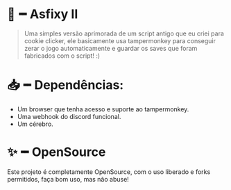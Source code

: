 # 🪽╺╸Asfixy II
> Uma simples versão aprimorada de um script antigo que eu criei para cookie clicker, ele basicamente usa tampermonkey para conseguir zerar o jogo automaticamente e guardar os saves que foram fabricados com o script! :)
# 📥╺╸Dependências:
- Um browser que tenha acesso e suporte ao tampermonkey.
- Uma webhook do discord funcional.
- Um cérebro.
# ✨╺╸OpenSource
Este projeto é completamente OpenSource, com o uso liberado e forks permitidos, faça bom uso, mas não abuse!
